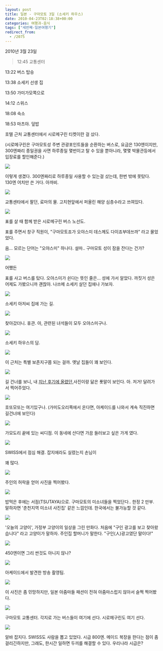 ```yaml
---
layout: post
title: 일본 - 구마모토 3일 (소세키 하우스)
date: 2010-04-23T02:18:38+00:00
categories: 여행과-음식
tags: ["세번째-일본여행기"]
redirect_from:
  - /2075
---
```


2010년 3월 23일

> 12:45 교통센터

13:22 버스 탑승

13:38 소세키 선생 집

13:50 가미가모쪽으로

14:12 스위스

18:08 숙소

18:53 마츠야. 덮밥

호텔 근처 교통센터에서 시로메구린 티켓이란 걸 샀다.

(시로메구린은 구마모토성 주변 관광포인트들을 순환하는 버스로, 요금은 130엔이지만, 300엔짜리 종일권을 사면 하루종일 몇번이고 탈 수 있을 뿐아니라, 몇몇 박물관등에서 입장료를 할인해준다.)

![ ](/assets/media/uploads_1_cfile6.uf.19767A034BD0B16F106B00.jpg)

이렇게 생겼다. 300엔짜리로 하루종일 사용할 수 있는걸 샀는데, 한번 밖에 못탔다. 130엔 어치만 쓴 거다. 아까비.

![ ](/assets/media/uploads_1_cfile24.uf.20767A034BD0B16F11947D.jpg)

교통센타에서 팔던, 료마의 물. 고치현앞에서 퍼올린 해양 심층수라고 쓰여있다.

![ ](/assets/media/uploads_1_cfile21.uf.20767A034BD0B1701247AF.jpg)

표를 살 때 함께 받은 시로메구린 버스 노선도.

표를 주면서 창구 직원이, "구마모토죠가 오야스미 데스께도 다이죠부데쓰까" 라고 물었었다.

음... 모르는 단어는 "오야스미" 하나다. 설마.. 구마모토 성이 잠을 잔다는 건가?

![ ](/assets/media/uploads_1_cfile9.uf.11767A034BD0B17013A970.jpg)

어쨌든

표를 사고 버스를 탔다. 오야스미가 쉰다는 뜻인 줄은... 성에 가서 알았다. 까짓거 성은 어제도 가봤으니까 괜찮아. 나쓰메 소세키 살던 집에나 가보자.

![ ](/assets/media/uploads_1_cfile3.uf.13767A034BD0B17114C3A2.jpg)

소세키 아저씨 집에 가는 길.

![ ](/assets/media/uploads_1_cfile8.uf.15767A034BD0B172158F92.jpg)

찾아갔더니. 휴관. 아, 관련된 녀석들이 모두 오야스미구나.

![ ](/assets/media/uploads_1_cfile9.uf.18767A034BD0B173175F6B.jpg)

소세키 하우스의 담.

![ ](/assets/media/uploads_1_cfile25.uf.20767A034BD0B174184399.jpg)

이 근처는 특별 보존지구쯤 되는 걸까. 옛날 집들이 꽤 보인다.

![ ](/assets/media/uploads_1_cfile24.uf.12767A034BD0B1751943DF.jpg)

길 건너를 보니, 내 <a title="[http://jinto.pe.kr/1012]로 이동합니다." href="http://jinto.pe.kr/1012" target="_blank">지난 후기에 올렸던 </a>사진이랑 닮은 푯말이 보인다. 아. 저거! 달려가서 찍어주었다.

![ ](/assets/media/uploads_1_cfile1.uf.20767A034BD0B1751A5397.jpg)

호또모또는 여기있구나. (가미도오리쪽에서 온다면, 아케이드를 나와서 계속 직진하면 길건너에 보인다)

![ ](/assets/media/uploads_1_cfile7.uf.12767A034BD0B1761B0EF3.jpg)

가모도리 끝에 있는 씨디점. 이 동네에 산다면 가끔 들러보고 싶은 가게 였다.

![ ](/assets/media/uploads_1_cfile23.uf.185FA1254BD0B4C7168042.jpg)

SWISS에서 점심 해결. 잡지에라도 실렸는지 손님이

꽤 많다.

![ ](/assets/media/uploads_1_cfile30.uf.135F92254BD0B45C29973E.jpg)

주인의 허락을 얻어 사진을 찍어봤다.

![ ](/assets/media/uploads_1_cfile2.uf.14767A034BD0B17C26DBE8.jpg)

밥먹은 후에는 서점(TSUTAYA)으로. 구마모토의 미소녀들을 찍었단다.. 한정 2 만부. 말하자면 '춘천지역 미소녀 사진집' 같은 느낌인데. 한국에서는 불가능할 것 같다.

![ ](/assets/media/uploads_1_cfile7.uf.18767A034BD0B17E2BABE4.jpg)

'오늘의 고양이', 가정부 고양이의 일상을 그린 만화다. 처음에 "구인 광고를 보고 찾아왔습니다" 라고 고양이가 말하자. 주인집 할머니가 말한다. "구인(人)광고였단 말이다!"

![ ](/assets/media/uploads_1_cfile29.uf.15767A034BD0B17C274130.jpg)

450엔이면 그리 싼것도 아니지 않나?

![ ](/assets/media/uploads_1_cfile4.uf.17767A034BD0B17D28D611.jpg)

아케이드에서 발견한 방송 촬영팀.

![ ](/assets/media/uploads_1_cfile5.uf.18767A034BD0B17D29AFFD.jpg)

이 사진은 좀 민망하지만, 일본 아줌마들 패션이 전혀 아줌마스럽지 않아서 슬쩍 찍어봤다.

![ ](/assets/media/uploads_1_cfile7.uf.17767A034BD0B17E2AAD10.jpg)

구마모토 교통센터. 각지로 가는 버스들이 여기에 선다. 시로메구린도 여기 선다.

![ ](/assets/media/uploads_1_cfile9.uf.20767A034BD0B17F2CEB22.jpg)

알바 잡지다. SWISS도 사람을 뽑고 있었다. 시급 800엔. 메이드 복장을 한다는 점이 좀 걸리긴하지만, 그래도, 한시간 일하면 두끼를 해결할 수 있다. 우리나라 시급은?
<div id=comments>
</div>
